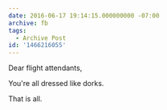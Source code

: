 ```yaml
---
date: 2016-06-17 19:14:15.000000000 -07:00
archive: fb
tags: 
  - Archive Post
id: '1466216055'
---
```


Dear flight attendants,

You're all dressed like dorks. 

That is all.
